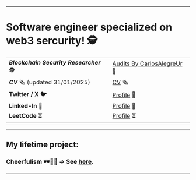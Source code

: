 <hr/>

# Software engineer specialized on web3 sercurity! 🕵️

|  |  |
|------|------|
| ***Blockchain Security Researcher*** 🕵️  | [Audits By CarlosAlegreUr](https://github.com/CarlosAlegreUr/Audits-By-CarlosAlegreUr?tab=readme-ov-file#general-stats----rankings-) 📔 |
| ***CV*** 🗞️ (updated 31/01/2025)  | [CV](https://drive.google.com/file/d/1UT6-exu5_r4k4p5vTvjg2tLJG1P6vz3U/view?usp=sharing) 🗞️|
|**Twitter / X 🐦**| [Profile](https://x.com/carlos__alegre) 🔗 |
| **Linked-In** 🔗 | [Profile](https://www.linkedin.com/in/carlos-alegre-urquiz%C3%BA-0b19701b3/) 🔗|
| **LeetCode** ⏳ | [Profile](https://leetcode.com/CarlosAlegreUrquizu/) ⏳|

---

## My lifetime project: 
### Cheerfulism 🕶️🤏🌞 => See [here](https://github.com/CarlosAlegreUr/Cheerfulism?tab=readme-ov-file).

---
